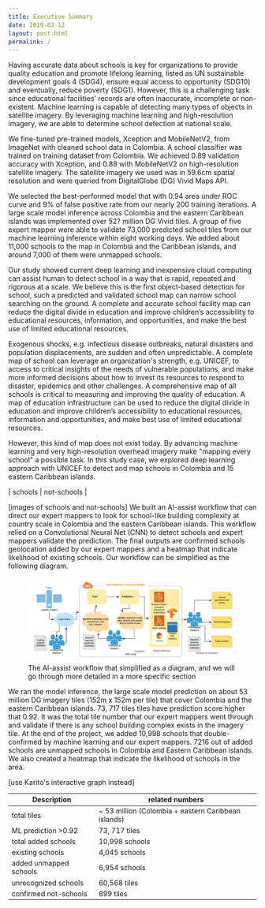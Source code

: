 ```yaml
---
title: Executive Summary
date: 2019-03-12
layout: post.html
permalink: /
---
```


Having accurate data about schools is key for organizations to provide quality education and promote lifelong learning, listed as UN sustainable development goals 4 (SDG4), ensure equal access to opportunity (SDG10) and eventually, reduce poverty (SDG1). However, this is a challenging task since educational facilities’ records are often inaccurate, incomplete or non-existent. Machine learning is capable of detecting many types of objects in satellite imagery. By leveraging machine learning and high-resolution imagery, we are able to determine school detection at national scale.

We fine-tuned pre-trained models, Xception and MobileNetV2, from ImageNet with cleaned school data in Colombia. A school classifier was trained on training dataset from Colombia. We achieved 0.89 validation accuracy with Xception, and 0.88 with MobileNetV2 on high-resolution satellite imagery. The satellite imagery we used was in 59.6cm spatial resolution and were queried from DigitalGlobe (DG) Vivid Maps API.

We selected the best-performed model that with 0.94 area under ROC curve and 9% of false positive rate from our nearly 200 training iterations. A large scale model inference across Colombia and the eastern Caribbean islands was implemented over 52? million DG Vivid tiles. A group of five expert mapper were able to validate 73,000 predicted school tiles from our machine learning inference within eight working days. We added about 11,000 schools to the map in Colombia and the Caribbean islands, and around 7,000 of them were unmapped schools.

Our study showed current deep learning and inexpensive cloud computing can assist human to detect school in a way that is rapid, repeated and rigorous at a scale. We believe this is the first object-based detection for school, such a predicted and validated school map can narrow school searching on the ground. A complete and accurate school facility map can reduce the digital divide in education and improve children’s accessibility to educational resources, information, and opportunities, and make the best use of limited educational resources.


Exogenous shocks, e.g. infectious disease outbreaks, natural disasters and population displacements, are sudden and often unpredictable. A complete map of school can leverage an organization's strength, e.g. UNICEF, to access to critical insights of the needs of vulnerable populations, and make more informed decisions about how to invest its resources to respond to disaster, epidemics and other challenges. A comprehensive map of all schools is critical to measuring and improving the quality of education. A map of education infrastructure can be used to reduce the digital divide in education and improve children’s accessibility to educational resources, information and opportunities, and make best use of limited educational resources.

However, this kind of map does not exist today. By advancing machine learning and very high-resolution overhead imagery make "mapping every school" a possible task. In this study case, we explored deep learning approach with UNICEF to detect and map schools in Colombia and 15 eastern Caribbean islands.

| schools | not-schools |

[images of schools and not-schools]
We built an AI-assist workflow that can direct our expert mappers to look for school-like building complexity at country scale in Colombia and the eastern Caribbean islands. This workflow relied on a Convolutional Neural Net (CNN) to detect schools and expert mappers validate the prediction. The final outputs are confirmed schools geolocation added by our expert mappers and a heatmap that indicate likelihood of existing schools. Our workflow can be simplified as the following diagram.

<figure class="align-center">
	<img src="/assets/graphics/content/methodology/UNICEF_Schools_diagram.png" alt="The workflow diagram" />
	<figcaption> The AI-assist workflow that simplified as a diagram, and we will go through more detailed in a more specific section</figcaption>
</figure>

We ran the model inference, the large scale model prediction on about 53 million DG imagery tiles (152m x 152m per tile) that cover Colombia and the eastern Caribbean islands. 73, 717 tiles tiles have prediction score higher that 0.92. It was the total tile number that our expert mappers went through and validate if there is any school building complex exists in the imagery tile. At the end of the project, we added 10,998 schools that double-confirmed by machine learning and our expert mappers. 7216 out of added schools are unmapped schools in Colombia and Eastern Caribbean islands. We also created a heatmap that indicate the likelihood of schools in the area.

<div class="scrollable-x">
[use Karito's interactive graph instead]

| Description | related numbers|
|---------------------------|---------------------------|
| total tiles |~ 53 million (Colombia + eastern Caribbean islands) |
| ML prediction >0.92 | 73, 717 tiles |
| total added schools | 10,998 schools |
| existing schools    | 4,045 schools|
| added unmapped schools | 6,954 schools |
| unrecognized schools | 60,568 tiles|
| confirmed not-schools | 899 tiles|

</div>
